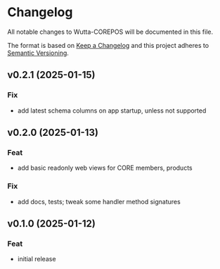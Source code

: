 
# Changelog
All notable changes to Wutta-COREPOS will be documented in this file.

The format is based on [Keep a Changelog](http://keepachangelog.com/en/1.0.0/)
and this project adheres to [Semantic Versioning](http://semver.org/spec/v2.0.0.html).

## v0.2.1 (2025-01-15)

### Fix

- add latest schema columns on app startup, unless not supported

## v0.2.0 (2025-01-13)

### Feat

- add basic readonly web views for CORE members, products

### Fix

- add docs, tests; tweak some handler method signatures

## v0.1.0 (2025-01-12)

### Feat

- initial release
